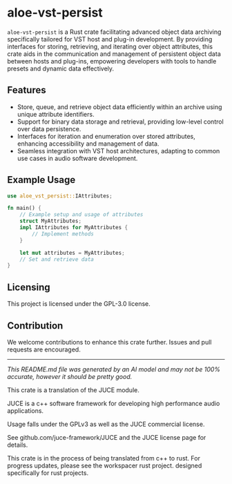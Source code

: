 # aloe-vst-persist 

`aloe-vst-persist` is a Rust crate facilitating advanced object data archiving specifically tailored for VST host and plug-in development. By providing interfaces for storing, retrieving, and iterating over object attributes, this crate aids in the communication and management of persistent object data between hosts and plug-ins, empowering developers with tools to handle presets and dynamic data effectively.

## Features
- Store, queue, and retrieve object data efficiently within an archive using unique attribute identifiers.
- Support for binary data storage and retrieval, providing low-level control over data persistence.
- Interfaces for iteration and enumeration over stored attributes, enhancing accessibility and management of data.
- Seamless integration with VST host architectures, adapting to common use cases in audio software development.

## Example Usage
```rust
use aloe_vst_persist::IAttributes;

fn main() {
    // Example setup and usage of attributes
    struct MyAttributes;
    impl IAttributes for MyAttributes {
        // Implement methods
    }

    let mut attributes = MyAttributes;
    // Set and retrieve data
}
```

## Licensing
This project is licensed under the GPL-3.0 license.

## Contribution
We welcome contributions to enhance this crate further. Issues and pull requests are encouraged.

---
*This README.md file was generated by an AI model and may not be 100% accurate, however it should be pretty good.*

This crate is a translation of the JUCE module.

JUCE is a c++ software framework for developing high performance audio applications.

Usage falls under the GPLv3 as well as the JUCE commercial license.

See github.com/juce-framework/JUCE and the JUCE license page for details.

This crate is in the process of being translated from c++ to rust. For progress updates, please see the workspacer rust project. designed specifically for rust projects.
